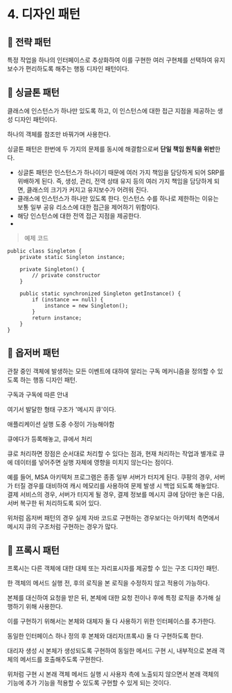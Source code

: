 # 4. 디자인 패턴

## 🎇 전략 패턴

특정 작업을 하나의 인터페이스로 추상화하여 이를 구현한 여러 구현체를 선택하여 유지보수가 편리하도록 해주는 행동 디자인 패턴이다.


## 🎇 싱글톤 패턴

클래스에 인스턴스가 하나만 있도록 하고, 이 인스턴스에 대한 접근 지점을 제공하는 생성 디자인 패턴이다.


하나의 객체를 참조만 바꿔가며 사용한다.


싱글톤 패턴은 한번에 두 가지의 문제를 동시에 해결함으로써 **단일 책임 원칙을 위반**한다.

- 싱글톤 패턴은 인스턴스가 하나이기 때문에 여러 가지 책임을 담당하게 되어 SRP를 위배하게 된다. 즉, 생성, 관리, 전역 상태 유지 등의 여러 가지 책임을 담당하게 되면, 클래스의 크기가 커지고 유지보수가 어려워 진다.
- 클래스에 인스턴스가 하나만 있도록 한다. 인스턴스 수를 하나로 제한하는 이유는 보통 일부 공유 리소스에 대한 접근을 제어하기 위함이다.
- 해당 인스턴스에 대한 전역 접근 지점을 제공한다.
- 

> 예제 코드

```
public class Singleton {
    private static Singleton instance;

    private Singleton() {
        // private constructor
    }

    public static synchronized Singleton getInstance() {
        if (instance == null) {
            instance = new Singleton();
        }
        return instance;
    }
}
```



## 🎇 옵저버 패턴

관찰 중인 객체에 발생하는 모든 이벤트에 대하여 알리는 구독 메커니즘을 정의할 수 있도록 하는 행동 디자인 패턴.


구독과 구독에 따른 안내


여기서 발달한 형태 구조가 '메시지 큐'이다.


애플리케이션 실행 도중 수정이 가능해야함


큐에다가 등록해놓고, 큐에서 처리


큐로 처리하면 장점은 순서대로 처리할 수 있다는 점과, 현재 처리하는 작업과 별개로 큐에 데이터를 넣어주면 실행 자체에 영향을 미치지 않는다는 점이다.


예를 들어, MSA 아키텍처 프로그램은 종종 일부 서버가 터지게 된다. 쿠팡의 경우, 서버가 터질 경우를 대비하여 캐시 메모리를 사용하여 문제 발생 시 백업 되도록 해놓았다. 결제 서비스의 경우, 서버가 터지게 될 경우, 결제 정보를 메시지 큐에 담아만 놓은 다음, 서버 복구한 뒤 처리하도록 되어 있다.


위처럼 옵저버 패턴의 경우 실제 자바 코드로 구현하는 경우보다는 아키텍처 측면에서 메시지 큐의 구조처럼 구현하는 경우가 많다.


## 🎇 프록시 패턴

프록시는 다른 객체에 대한 대체 또는 자리표시자를 제공할 수 있는 구조 디자인 패턴.



한 객체의 메서드 실행 전, 후의 로직을 본 로직을 수정하지 않고 적용이 가능하다.


본체를 대신하여 요청을 받은 뒤, 본체에 대한 요청 전이나 후에 특정 로직을 추가해 실행하기 위해 사용한다.


이를 구현하기 위해서는 본체와 대체자 둘 다 사용하기 위한 인터페이스를 추가한다.


동일한 인터페이스 하나 정의 후 본체와 대리자(프록시) 둘 다 구현하도록 한다.


대리자 생성 시 본체가 생성되도록 구현하여 동일한 메서드 구현 시, 내부적으로 본래 객체의 메서드를 호출해주도록 구현한다.


위처럼 구현 시 본래 객체 메서드 실행 시 사용자 측에 노출되지 않으면서 본래 객체의 기능에 추가 기능을 적용할 수 있도록 구현할 수 있게 되는 것이다.
